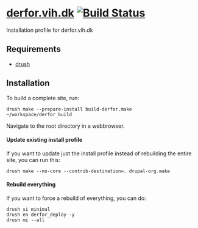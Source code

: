 [derfor.vih.dk](http://derfor.vih.dk) [![Build Status](https://secure.travis-ci.org/vih/derfor-build.png?branch=7.x-1.x)](http://travis-ci.org/vih/derfor-build)
==

Installation profile for derfor.vih.dk

Requirements
------------

* [drush](http://drupal.org/project/drush)

Installation
------------

To build a complete site, run:

    drush make --prepare-install build-derfor.make ~/workspace/derfor_build

Navigate to the root directory in a webbrowser.

#### Update existing install profile ####

If you want to update just the install profile instead of rebuilding the
entire site, you can run this:

    drush make --no-core --contrib-destination=. drupal-org.make

#### Rebuild everything ####

If you want to force a rebuild of everything, you can do:

    drush si minimal
    drush en derfor_deploy -y
    drush mi --all
